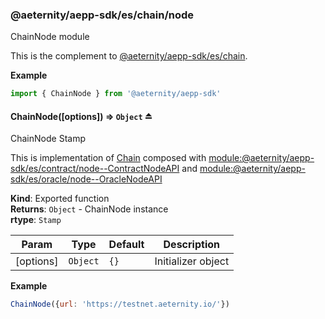 <a id="module_@aeternity/aepp-sdk/es/chain/node"></a>

### @aeternity/aepp-sdk/es/chain/node
ChainNode module

This is the complement to [@aeternity/aepp-sdk/es/chain](#module_@aeternity/aepp-sdk/es/chain).

**Example**  
```js
import { ChainNode } from '@aeternity/aepp-sdk'
```
<a id="exp_module_@aeternity/aepp-sdk/es/chain/node--ChainNode"></a>

#### ChainNode([options]) ⇒ `Object` ⏏
ChainNode Stamp

This is implementation of [Chain](#exp_module_@aeternity/aepp-sdk/es/chain--Chain)
composed with [module:@aeternity/aepp-sdk/es/contract/node--ContractNodeAPI](module:@aeternity/aepp-sdk/es/contract/node--ContractNodeAPI) and [module:@aeternity/aepp-sdk/es/oracle/node--OracleNodeAPI](module:@aeternity/aepp-sdk/es/oracle/node--OracleNodeAPI)

**Kind**: Exported function  
**Returns**: `Object` - ChainNode instance  
**rtype**: `Stamp`

| Param | Type | Default | Description |
| --- | --- | --- | --- |
| [options] | `Object` | <code>{}</code> | Initializer object |

**Example**  
```js
ChainNode({url: 'https://testnet.aeternity.io/'})
```
